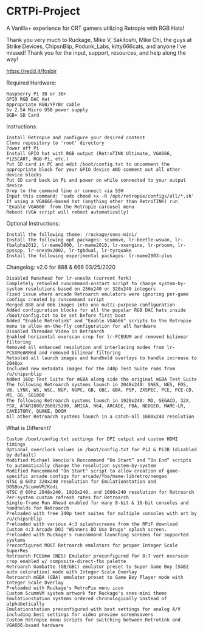 # CRTPi-Project
A Vanilla+ experience for CRT gamers utilizing Retropie with RGB Hats!

Thank you very much to Ruckage, Mike V, Sakitoshi, Mike Chi, the guys at Strike Devices, ChipsnBlip, Podunk_Labs, kitty666cats, and anyone I've missed! Thank you for the input, support, resources, and help along the way!

https://redd.it/fosbir

Required Hardware:

    Raspberry Pi 3B or 3B+
    GPIO RGB DAC Hat
    Appropriate RGB/YPrBr cable
    5v 2.5A Micro USB power supply
    8GB+ SD Card
    
Instructions:

    Install Retropie and configure your desired content
    Clone repository to 'root' directory
    Power off Pi
    Install GPIO hat with RGB output (RetroTINK Ultimate, VGA666, Pi2SCART, RGB-Pi, etc.)
    Put SD card in PC and edit /boot/config.txt to uncomment the appropriate block for your GPIO device AND comment out all other device blocks
    Put SD card back in Pi and power on while connected to your output device
    Drop to the command line or connect via SSH
    Input this command: 'sudo chmod +x -R /opt/retropie/configs/all/*.sh'
    If using a VGA666-based hat (anything other than RetroTINK) run 'Enable VGA666' from the Retropie carousel menu
	Reboot (VGA script will reboot automatically)
	
Optional Instructions:

	Install the following theme: /ruckage/snes-mini/
	Install the following opt packages: scummvm, lr-beetle-wswan, lr-fbalpha2012, lr-mame2000, lr-mame2010, lr-nxengine, lr-prboom, lr-ppsspp, lr-snes9x2002, lr-tgbdual, lr-tyrquake
	Install the following experimental packages: lr-mame2003-plus

Changelog: v2.0 for 888 & 666 03/25/2020

    Disabled Runahead for lr-snes9x (current fork)
    Completely retooled runcommand-onstart script to change system-by-system resolutions based on 256x240 or 320x240 integers
    Fixed issue where arcade Retroarch emulators were ignoring per-game configs created by runcommand script
    Merged 888 and 666 images into one multi-purpose configuration
    Added configuration blocks for all the popular RGB DAC hats inside /boot/config.txt to be set before first boot
    Added "Enable Retrotink" and "Enable VGA666" scripts to the Retropie menu to allow on-the-fly configuration for all hardware
    Disabled Threaded Video in Retroarch
    Enabled horizontal overscan crop for lr-FCEUUM and removed bilinear filtering
    Removed all enhanced resolution and interlacing modes from lr-PCSXReARMed and removed bilinear filtering
    Retooled all launch images and handheld overlays to handle increase to 2048px
    Included new metadata images for the 240p Test Suite roms from /u/chipsnblip
    Added 160p Test Suite for mGBA along side the original mGBA Test Suite
    The following Retroarch systems launch in 2048x240: SNES, NES, FDS, VB, LYNX, WS, WSC, NGP, NGPC, GB, GBC, GBA, PSP, ZXSPEC, PCE, PCE-CD, MS, GG, SG1000
    The following Retroarch systems launch in 1920x240: MD, SEGACD, 32X, PSX, ATARI800/2600/5200, AMIGA, N64, ARCADE, FBA, NEOGEO, MAME-LR, CAVESTORY, QUAKE, DOOM
    All other Retroarch systems launch in a catch-all 1600x240 resolution

What is Different?

    Custom /boot/config.txt settings for DPI output and custom HDMI timings
    Optional overclock values in /boot/config.txt for Pi2 & Pi3B (disabled by default)
    Modified Michael Vencio's Runcommand “On Start” and “On End” scripts to automatically change the resolution system-by-system
    Modified Runcommand "On Start" script to allow creation of game-specific arcade configs for arcade/fba/mame-libretro/neogeo
    NTSC @ 60hz 320x240 resolution for Emulationstation and DOSBox/ScummVM/Kodi
    NTSC @ 60hz 2048x240, 1920x240, and 1600x240 resolution for Retroarch
    Per-system custom refresh rates for Retroarch
    Single-frame Run Ahead enabled for many 8-bit & 16-bit consoles and handhelds for Retroarch
    Preloaded with free 240p test suites for multiple consoles with art by /u/chipsnblip
    Preloaded with various 4:3 splashscreens from the RPiF download
    Custom 4:3 Arcade DOJ "Winners DO Use Drugs" splash screen.
    Preloaded with Ruckage's runcommand launching screens for supported systems
    Preconfigured MOST Retroarch emulators for proper Integer Scale SuperRes
    Retroarch FCEUmm (NES) Emulator preconfigured for 8:7 vert overscan crop enabled w/ composite-direct-fbx palette
    Retroarch Gambatte (GB/GBC) emulator preset to Super Game Boy (SGB2 auto coloration) mode with Integer Scale Overlay
    Retroarch mGBA (GBA) emulator preset to Game Boy Player mode with Integer Scale Overlay
    Preloaded with Ruckage's RetroPie menu icon
    Custom ScummVM system artwork for Ruckage's snes-mini theme
    Emulationstation systems ordered chronologically instead of alphabetically
    Emulationstation preconfigured with best settings for analog A/V including best settings for video preview screensavers
    Custom Retropie menu scripts for switching between Retrotink and VGA666-based hardware
